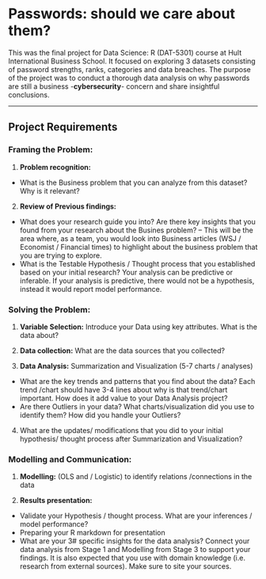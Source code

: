 # Passwords: should we care about them?

This was the final project for Data Science: R (DAT-5301) course at Hult International Business School. It focused on exploring 3 datasets consisting of password strengths, ranks, categories and data breaches. The purpose of the project was to conduct a thorough data analysis on why passwords are still a business -**cybersecurity**- concern and share insightful conclusions. 

---
## Project Requirements

### Framing the Problem:

1. **Problem recognition:**
- What is the Business problem that you can analyze from this dataset? Why is it relevant?

2. **Review of Previous findings:**
- What does your research guide you into? Are there key insights that you found from your research about the Busines problem? – This will be the area where, as a team, you would look into Business articles (WSJ / Economist / Financial times) to highlight about the business problem that you are trying to explore.
- What is the Testable Hypothesis / Thought process that you established based on your initial research? Your analysis can be predictive or inferable. If your analysis is predictive, there would not be a hypothesis, instead it would report model performance.


### Solving the Problem:

1. **Variable Selection:** Introduce your Data using key attributes. What is the data about?

2. **Data collection:** What are the data sources that you collected?

3. **Data Analysis:** Summarization and Visualization (5-7 charts / analyses)
- What are the key trends and patterns that you find about the data? Each trend /chart should have 3-4 lines about why is that trend/chart important. How does it add value to your Data Analysis project?
- Are there Outliers in your data? What charts/visualization did you use to identify them? How did you handle your Outliers?

4. What are the updates/ modifications that you did to your initial hypothesis/ thought process after Summarization and Visualization?

### Modelling and Communication:

1. **Modelling:** (OLS and / Logistic) to identify relations /connections in the data

2. **Results presentation:**
- Validate your Hypothesis / thought process. What are your inferences / model performance?
- Preparing your R markdown for presentation
- What are your 3# specific insights for the data analysis? Connect your data analysis from Stage 1 and Modelling from Stage 3 to support your findings. It is also expected that you use with domain knowledge (i.e. research from external sources). Make sure to site your sources.
